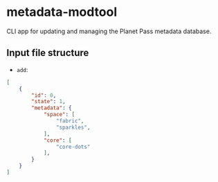 # metadata-modtool

CLI app for updating and managing the Planet Pass metadata database.


## Input file structure
- `add`:
```json
[
    {
        "id": 0,
        "state": 1,
        "metadata": {
            "space": [
                "fabric",
                "sparkles",
            ],
            "core": [
                "core-dots"
            ],
        }
    }
]
```